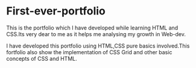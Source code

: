 # First-ever-portfolio
This is the portfolio which I have developed while learning HTML and CSS.Its very dear to me as it helps me analysing my growth in Web-dev.

I have developed this portfolio using HTML,CSS pure basics involved.This fortfolio also show the implementation of CSS Grid and other basic concepts of CSS and HTML.

